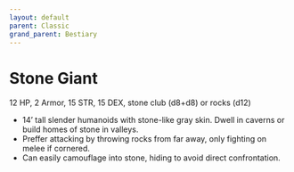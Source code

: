 ```yaml
---
layout: default
parent: Classic
grand_parent: Bestiary
---
```


# Stone Giant

12 HP, 2 Armor, 15 STR, 15 DEX, stone club (d8+d8) or rocks (d12)

- 14’ tall slender humanoids with stone-like gray skin.   Dwell in caverns or build homes of stone in valleys.
- Preffer attacking by throwing rocks from far away, only fighting on melee if cornered.
- Can easily camouflage into stone, hiding to avoid direct confrontation.
